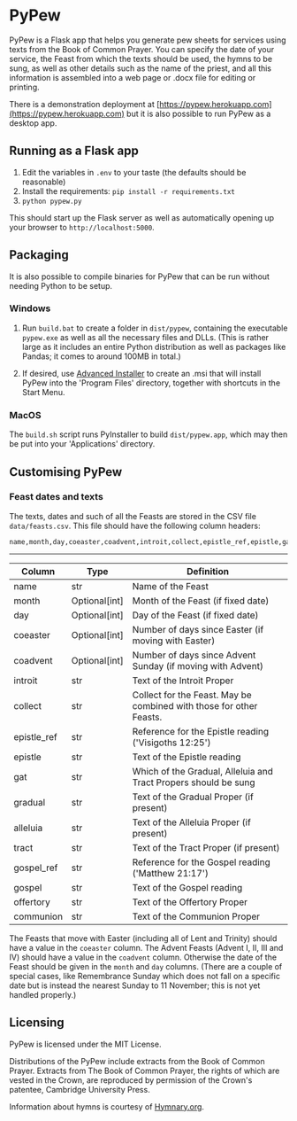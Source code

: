 # PyPew

PyPew is a Flask app that helps you generate pew sheets for services
using texts from the Book of Common Prayer. You can specify the date
of your service, the Feast from which the texts should be used, the
hymns to be sung, as well as other details such as the name of the
priest, and all this information is assembled into a web page or .docx
file for editing or printing.

There is a demonstration deployment at
[https://pypew.herokuapp.com](https://pypew.herokuapp.com) but it is
also possible to run PyPew as a desktop app.


## Running as a Flask app

1. Edit the variables in `.env` to your taste (the defaults should be
   reasonable)
2. Install the requirements: `pip install -r requirements.txt`
3. `python pypew.py`

This should start up the Flask server as well as automatically opening
up your browser to `http://localhost:5000`.


## Packaging

It is also possible to compile binaries for PyPew that can be run
without needing Python to be setup.

### Windows

  1. Run `build.bat` to create a folder in `dist/pypew`, containing the
     executable `pypew.exe` as well as all the necessary files and DLLs.
     (This is rather large as it includes an entire Python distribution
     as well as packages like Pandas; it comes to around 100MB in
     total.)

  2. If desired, use [Advanced Installer](https://advancedinstaller.com/)
     to create an .msi that will install PyPew into the 'Program Files'
     directory, together with shortcuts in the Start Menu.

### MacOS

The `build.sh` script runs PyInstaller to build `dist/pypew.app`, which
may then be put into your 'Applications' directory.


## Customising PyPew

### Feast dates and texts

The texts, dates and such of all the Feasts are stored in the CSV file
`data/feasts.csv`. This file should have the following column headers:
```csv
name,month,day,coeaster,coadvent,introit,collect,epistle_ref,epistle,gat,gradual,alleluia,tract,gospel_ref,gospel,offertory,communion
```
---
| Column      | Type          | Definition                                                          |
|-------------|---------------|---------------------------------------------------------------------|
| name        | str           | Name of the Feast                                                   |
| month       | Optional[int] | Month of the Feast (if fixed date)                                  |
| day         | Optional[int] | Day of the Feast (if fixed date)                                    |
| coeaster    | Optional[int] | Number of days since Easter (if moving with Easter)                 |
| coadvent    | Optional[int] | Number of days since Advent Sunday (if moving with Advent)          |
| introit     | str           | Text of the Introit Proper                                          |
| collect     | str           | Collect for the Feast. May be combined with those for other Feasts. |
| epistle_ref | str           | Reference for the Epistle reading ('Visigoths 12:25')               |
| epistle     | str           | Text of the Epistle reading                                         |
| gat         | str           | Which of the Gradual, Alleluia and Tract Propers should be sung     |
| gradual     | str           | Text of the Gradual Proper (if present)                             |
| alleluia    | str           | Text of the Alleluia Proper (if present)                            |
| tract       | str           | Text of the Tract Proper (if present)                               |
| gospel_ref  | str           | Reference for the Gospel reading ('Matthew 21:17')                  |
| gospel      | str           | Text of the Gospel reading                                          |
| offertory   | str           | Text of the Offertory Proper                                        |
| communion   | str           | Text of the Communion Proper                                        |

The Feasts that move with Easter (including all of Lent and Trinity)
should have a value in the `coeaster` column. The Advent Feasts (Advent
I, II, III and IV) should have a value in the `coadvent` column.
Otherwise the date of the Feast should be given in the `month` and `day`
columns. (There are a couple of special cases, like Remembrance Sunday
which does not fall on a specific date but is instead the nearest Sunday
to 11 November; this is not yet handled properly.)


## Licensing

PyPew is licensed under the MIT License.

Distributions of the PyPew include extracts from the Book of Common
Prayer. Extracts from The Book of Common Prayer, the rights of which are
vested in the Crown, are reproduced by permission of the Crown's
patentee, Cambridge University Press.

Information about hymns is courtesy of [Hymnary.org](https://hymnary.org).
